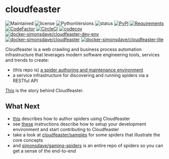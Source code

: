 # cloudfeaster

![Maintained](https://img.shields.io/maintenance/yes/2022.svg?style=flat)
![license](https://img.shields.io/pypi/l/cloudfeaster.svg?style=flat)
![PythonVersions](https://img.shields.io/pypi/pyversions/cloudfeaster.svg?style=flat)
![status](https://img.shields.io/pypi/status/cloudfeaster.svg?style=flat)
[![PyPI](https://img.shields.io/pypi/v/cloudfeaster.svg?style=flat)](https://pypi.python.org/pypi/cloudfeaster)
[![Requirements](https://requires.io/github/simonsdave/cloudfeaster/requirements.svg?branch=master)](https://requires.io/github/simonsdave/cloudfeaster/requirements/?branch=master)
[![CodeFactor](https://www.codefactor.io/repository/github/simonsdave/cloudfeaster/badge/master)](https://www.codefactor.io/repository/github/simonsdave/cloudfeaster/overview/master)
[![CircleCI](https://circleci.com/gh/simonsdave/cloudfeaster/tree/master.svg?style=shield)](https://circleci.com/gh/simonsdave/cloudfeaster/tree/master)
[![codecov](https://codecov.io/gh/simonsdave/cloudfeaster/branch/master/graph/badge.svg)](https://codecov.io/gh/simonsdave/cloudfeaster)
[![docker-simonsdave/cloudfeaster-dev-env](https://img.shields.io/badge/docker-simonsdave%2Fcloudfeaster--dev--env-blue.svg)](https://hub.docker.com/r/simonsdave/cloudfeaster-dev-env)
[![docker-simonsdave/cloudfeaster](https://img.shields.io/badge/docker-simonsdave%2Fcloudfeaster-blue.svg)](https://hub.docker.com/r/simonsdave/cloudfeaster)
[![docker-simonsdave/cloudfeaster-lite](https://img.shields.io/badge/docker-simonsdave%2Fcloudfeaster--lite-blue.svg)](https://hub.docker.com/r/simonsdave/cloudfeaster-lite)

Cloudfeaster is a web crawling and business process automation infrastructure that leverages
modern software engineering tools, services and trends to create:

* (this repo is) [a spider authoring and maintenance environment](https://github.com/simonsdave/cloudfeaster)
* a service infrastructure for discovering and running spiders via a RESTful API

[This](docs/story.md) is the story behind Cloudfeaster.

## What Next

* [this](docs/spider_authors.md) describes
  how to author spiders using Cloudfeaster
* see [these](docs/contributing.md) instructions
  describe how to setup your development environment and
  start contributing to Cloudfeaster
* take a look at [cloudfeaster/samples](cloudfeaster/samples/) for some
  spiders that illustrate the core concepts
* and [simonsdave/gaming-spiders](https://github.com/simonsdave/gaming-spiders) is an
  entire repo of spiders so you can get a sense of the end-to-end
